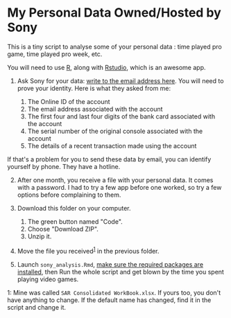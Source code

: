 # My Personal Data Owned/Hosted by Sony
This is a tiny script to analyse some of your personal data : time played pro game, time played pro week, etc.

You will need to use [R](https://cran.r-project.org/mirrors.html), along with [Rstudio](https://rstudio.com/products/rstudio/download/), which is an awesome app.

1. Ask Sony for your data: [write to the email address here](https://www.playstation.com/en-gb/legal/careers-privacy-notice/). You will need to prove your identity. Here is what they asked from me:

    1. The Online ID of the account
    2. The email address associated with the account
    3. The first four and last four digits of the bank card associated with the account
    4. The serial number of the original console associated with the account
    5. The details of a recent transaction made using the account

If that's a problem for you to send these data by email, you can identify yourself by phone. They have a hotline.

2. After one month, you receive a file with your personal data. It comes with a password. I had to try a few app before one worked, so try a few options before complaining to them.
3. Download this folder on your computer.

    1. The green button named "Code".
    2. Choose "Download ZIP".
    3. Unzip it.
    
3. Move the file you received<sup>[1](#myfootnote1)</sup> in the previous folder.
4. Launch `sony_analysis.Rmd`, [make sure the required packages are installed](http://web.cs.ucla.edu/~gulzar/rstudio/index.html), then Run the whole script and get blown by the time you spent playing video games.



<a name="myfootnote1">1</a>: Mine was called `SAR Consolidated WorkBook.xlsx`. If yours too, you don't have anything to change. If the default name has changed, find it in the script and change it.

